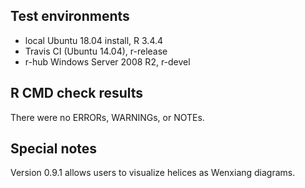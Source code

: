 ## Test environments
* local Ubuntu 18.04 install, R 3.4.4
* Travis CI (Ubuntu 14.04), r-release
* r-hub Windows Server 2008 R2, r-devel

## R CMD check results
There were no ERRORs, WARNINGs, or NOTEs.

## Special notes
Version 0.9.1 allows users to visualize helices as Wenxiang diagrams.
